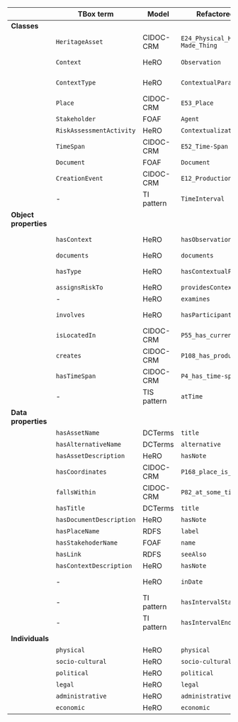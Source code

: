 |                       | **TBox term**            | **Model**   | **Refactored term**             | **Full URI**                                                                       | **Note**                                                                                     |
|-----------------------|--------------------------|-------------|---------------------------------|------------------------------------------------------------------------------------|----------------------------------------------------------------------------------------------|
| **Classes**           |                          |             |                                 |                                                                                    |                                                                                              |
|                       | `HeritageAsset`          | CIDOC-CRM   | `E24_Physical_Human-Made_Thing` | http://www.cidoc-crm.org/cidoc-crm/E24_Physical_Human-Made_Thing                   |                                                                                              |
|                       | `Context`                | HeRO        | `Observation`                   | http://purl.org/sirius/ontology/hero/Observation                                   | Subclass of http://www.ontologydesignpatterns.org/cp/owl/observation.owl#Observation         |
|                       | `ContextType`            | HeRO        | `ContextualParameter`           | http://purl.org/sirius/ontology/hero/ContextualParameter                           | Subclass of http://www.ontologydesignpatterns.org/cp/owl/observation.owl#Parameter           |
|                       | `Place`                  | CIDOC-CRM   | `E53_Place`                     | http://www.cidoc-crm.org/cidoc-crm/E53_Place                                       |                                                                                              |
|                       | `Stakeholder`            | FOAF        | `Agent`                         | http://xmlns.com/foaf/0.1/Agent                                                    |                                                                                              |
|                       | `RiskAssessmentActivity` | HeRO        | `Contextualization`             | http://purl.org/sirius/ontology/hero/Contextualization                             |                                                                                              |
|                       | `TimeSpan`               | CIDOC-CRM   | `E52_Time-Span`                 | http://www.cidoc-crm.org/cidoc-crm/E52_Time-Span                                   |                                                                                              |
|                       | `Document`               | FOAF        | `Document`                      | http://xmlns.com/foaf/0.1/Document                                                 |                                                                                              |
|                       | `CreationEvent`          | CIDOC-CRM   | `E12_Production`                | http://www.cidoc-crm.org/cidoc-crm/E12_Production                                  |                                                                                              |
|                       | -                        | TI pattern  | `TimeInterval`                  | http://www.ontologydesignpatterns.org/cp/owl/timeinterval.owl#TimeInterval         | FIX: added for consistency                                                                   |
| **Object properties** |                          |             |                                 |                                                                                    |                                                                                              |
|                       | `hasContext`             | HeRO        | `hasObservation`                | http://purl.org/sirius/ontology/hero/hasObservation                                | Subproperty of http://www.ontologydesignpatterns.org/cp/owl/observation.owl#hasObservation   |
|                       | `documents`              | HeRO        | `documents`                     | http://purl.org/sirius/ontology/hero/documents                                     |                                                                                              |
|                       | `hasType`                | HeRO        | `hasContextualParameter`        | http://purl.org/sirius/ontology/hero/hasContextualParameter                        | Subproperty of http://www.ontologydesignpatterns.org/cp/owl/observation.owl#hasParameter     |
|                       | `assignsRiskTo`          | HeRO        | `providesContextFor`            | http://purl.org/sirius/ontology/hero/providesContextFor                            |                                                                                              |
|                       | -                        | HeRO        | `examines`                      | http://purl.org/sirius/ontology/hero/examines                                      | FIX: added for consistency                                                                   |
|                       | `involves`               | HeRO        | `hasParticipant`                | http://purl.org/sirius/ontology/hero/hasParticipant                                | Subproperty of http://www.ontologydesignpatterns.org/cp/owl/participation.owl#hasParticipant |
|                       | `isLocatedIn`            | CIDOC-CRM   | `P55_has_current_location`      | http://www.cidoc-crm.org/cidoc-crm/P55_has_current_location                        |                                                                                              |
|                       | `creates`                | CIDOC-CRM   | `P108_has_produced`             | http://www.cidoc-crm.org/cidoc-crm/P108_has_produced                               |                                                                                              |
|                       | `hasTimeSpan`            | CIDOC-CRM   | `P4_has_time-span`              | http://www.cidoc-crm.org/cidoc-crm/P4_has_time-span                                |                                                                                              |
|                       | -                        | TIS pattern | `atTime`                        | http://ontologydesignpatterns.org/cp/owl/timeindexedsituation.owl#atTime           | FIX: added for consistency                                                                   |
| **Data properties**   |                          |             |                                 |                                                                                    |                                                                                              |
|                       | `hasAssetName`           | DCTerms     | `title`                         | http://purl.org/dc/terms/title                                                     |                                                                                              |
|                       | `hasAlternativeName`     | DCTerms     | `alternative`                   | http://purl.org/dc/terms/alternative                                               |                                                                                              |
|                       | `hasAssetDescription`    | HeRO        | `hasNote`                       | http://purl.org/sirius/ontology/hero/hasNote                                       |                                                                                              |
|                       | `hasCoordinates`         | CIDOC-CRM   | `P168_place_is_defined_by`      | http://www.cidoc-crm.org/cidoc-crm/P168_place_is_defined_by                        |                                                                                              |
|                       | `fallsWithin`            | CIDOC-CRM   | `P82_at_some_time_within`       | http://www.cidoc-crm.org/cidoc-crm/P82_at_some_time_within                         |                                                                                              |
|                       | `hasTitle`               | DCTerms     | `title`                         | http://purl.org/dc/terms/title                                                     |                                                                                              |
|                       | `hasDocumentDescription` | HeRO        | `hasNote`                       | http://purl.org/sirius/ontology/hero/hasNote                                       |                                                                                              |
|                       | `hasPlaceName`           | RDFS        | `label`                         | http://www.w3.org/2000/01/rdf-schema#label                                         |                                                                                              |
|                       | `hasStakehoderName`      | FOAF        | `name`                          | http://xmlns.com/foaf/0.1/name                                                     |                                                                                              |
|                       | `hasLink`                | RDFS        | `seeAlso`                       | http://www.w3.org/2000/01/rdf-schema#seeAlso                                       |                                                                                              |
|                       | `hasContextDescription`  | HeRO        | `hasNote`                       | http://purl.org/sirius/ontology/hero/hasNote                                       |                                                                                              |
|                       | -                        | HeRO        | `inDate`                        | http://purl.org/sirius/ontology/hero/inDate                                        | Subproperty of http://www.ontologydesignpatterns.org/cp/owl/observation.owl#inDate           |
|                       | -                        | TI pattern  | `hasIntervalStartDate`          | http://www.ontologydesignpatterns.org/cp/owl/timeinterval.owl#hasIntervalStartDate | FIX: added for consistency                                                                   |
|                       | -                        | TI pattern  | `hasIntervalEndDate`            | http://www.ontologydesignpatterns.org/cp/owl/timeinterval.owl#hasIntervalEndDate   | FIX: added for consistency                                                                   |
| **Individuals**       |                          |             |                                 |                                                                                    |                                                                                              |
|                       | `physical`               | HeRO        | `physical`                      | http://purl.org/sirius/ontology/hero/physical                                      |                                                                                              |
|                       | `socio-cultural`         | HeRO        | `socio-cultural`                | http://purl.org/sirius/ontology/hero/socio-cultural                                |                                                                                              |
|                       | `political`              | HeRO        | `political`                     | http://purl.org/sirius/ontology/hero/political                                     |                                                                                              |
|                       | `legal`                  | HeRO        | `legal`                         | http://purl.org/sirius/ontology/hero/legal                                         |                                                                                              |
|                       | `administrative`         | HeRO        | `administrative`                | http://purl.org/sirius/ontology/hero/administrative                                |                                                                                              |
|                       | `economic`               | HeRO        | `economic`                      | http://purl.org/sirius/ontology/hero/economic                                      |                                                                                              |
